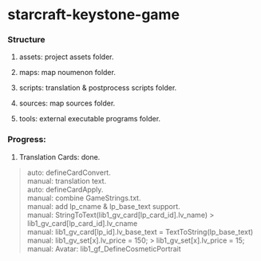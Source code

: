 # starcraft-keystone-game  

### Structure  

1. assets: project assets folder.  

2. maps: map noumenon folder.  

3. scripts: translation & postprocess scripts folder.  

4. sources: map sources folder.  

5. tools: external executable programs folder.  

### Progress:  

1. Translation Cards: done.  

> auto: defineCardConvert.  
> manual: translation text.  
> auto: defineCardApply.  
> manual: combine GameStrings.txt.  
> manual: add lp_cname & lp_base_text support.  
> manual: StringToText(lib1_gv_card[lp_card_id].lv_name) > lib1_gv_card[lp_card_id].lv_cname  
> manual: lib1_gv_card[lp_id].lv_base_text = TextToString(lp_base_text)  
> manual: lib1_gv_set[x].lv_price = 150; > lib1_gv_set[x].lv_price = 15;  
> manual: Avatar: lib1_gf_DefineCosmeticPortrait  
